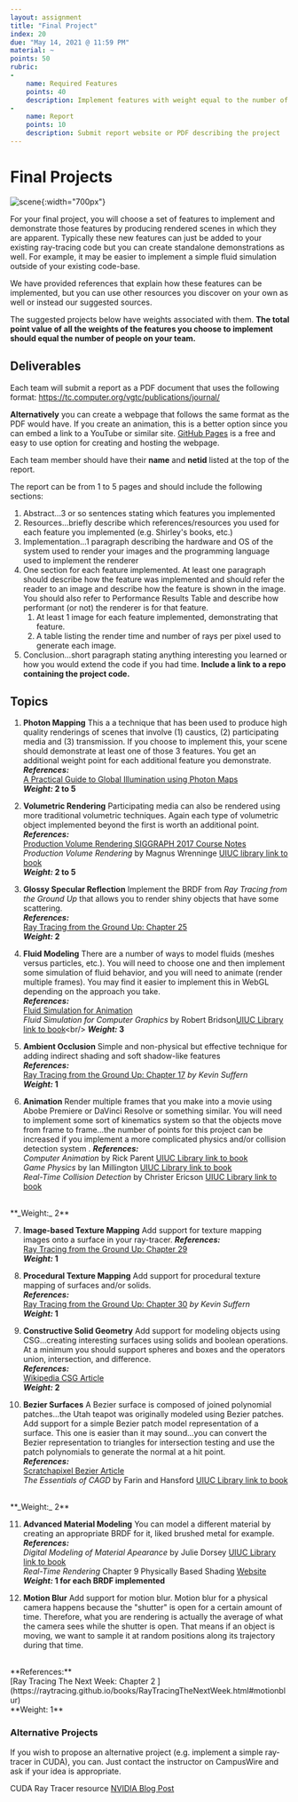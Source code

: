 ```yaml
---
layout: assignment
title: "Final Project"
index: 20
due: "May 14, 2021 @ 11:59 PM"
material: ~
points: 50
rubric:
-
    name: Required Features
    points: 40
    description: Implement features with weight equal to the number of people on the team
-
    name: Report
    points: 10
    description: Submit report website or PDF describing the project
---
```


# Final Projects

![scene](https://illinois-cs419.github.io/img/scene.jpg){:width="700px"}

For your final project, you will choose a set of features to implement and demonstrate those features by producing rendered scenes in which they are apparent. Typically these new features can just be added to your existing ray-tracing code but you can create standalone demonstrations as well. For example, it may be easier to implement a simple fluid simulation outside of your existing code-base.

We have provided references that explain how these features can be implemented, but you can use other resources you discover on your own as well or instead our suggested sources.  

The suggested projects below have weights associated with them. **The total point value of all the weights of the features you choose to implement should equal the number of people on your team.**  

## Deliverables

Each team will submit a report as a PDF document that uses the following format: https://tc.computer.org/vgtc/publications/journal/

**Alternatively** you can create a webpage that follows the same format as the PDF would have. If you create an animation, this is a better option since you can embed a link to a YouTube or similar site. [GitHub Pages](https://pages.github.com/) is a free and easy to use option for creating and hosting the webpage. 


Each team member should have their **name** and **netid** listed at the top of the report.

The report can be from 1 to 5 pages and should include the following sections:

1.  Abstract...3 or so sentences stating which features you implemented
2. Resources...briefly describe which references/resources you used for each feature you implemented (e.g. Shirley's books, etc.) 
3. Implementation...1 paragraph describing the hardware and OS of the system used to render your images and the programming language used to implement the renderer
4. One section for each feature implemented. At least one paragraph should describe how the feature was implemented and should refer the reader to an image and describe how the feature is shown in the image. You should also refer to Performance Results Table and describe how performant (or not) the renderer is for that feature. 
   1. At least 1 image for each feature implemented, demonstrating that feature.
   2. A table listing the render time and number of rays per pixel used to generate each image.
5. Conclusion...short paragraph stating anything interesting you learned or how you would  extend the code if you had time. 
   **Include a link to a repo containing the project code.**

## Topics

1. **Photon Mapping**
This a a technique that has been used to produce high quality renderings of scenes that involve (1) caustics, (2) participating media and (3) transmission. If you choose to implement this, your scene should demonstrate at least one of those 3 features. You get an additional weight point for each additional feature you demonstrate.<br/>
**_References:_**<br/>
[A Practical Guide to Global Illumination using Photon Maps](http://171.67.77.70/courses/cs348b-01/course8.pdf)<br/>
**_Weight:_ 2 to 5**<br/>
 
2. **Volumetric Rendering**
Participating media can also be rendered using more traditional volumetric techniques. Again each type of volumetric object implemented beyond the first is worth an additional point.<br/>
**_References:_**<br/>
[Production Volume Rendering SIGGRAPH 2017 Course Notes](https://graphics.pixar.com/library/ProductionVolumeRendering/paper.pdf)<br/>
_Production Volume Rendering_ by  Magnus Wrenninge [UIUC library link to book](https://i-share-uiu.primo.exlibrisgroup.com/discovery/fulldisplay?docid=alma99954765801405899&context=L&vid=01CARLI_UIU:CARLI_UIU&tab=LibraryCatalog&lang=en)<br/>
**_Weight:_ 2 to 5**<br/>

3. **Glossy Specular Reflection**
Implement the BRDF from _Ray Tracing from the Ground Up_ that allows you to render shiny objects that have some scattering.<br/>
**_References:_**<br/>
[Ray Tracing from the Ground Up: Chapter 25](https://i-share-uiu.primo.exlibrisgroup.com/discovery/fulldisplay?docid=alma99947038912205899&context=L&vid=01CARLI_UIU:CARLI_UIU&tab=LibraryCatalog&lang=en)<br/> 
**_Weight:_ 2**<br/>

4. **Fluid Modeling**
There are a number of ways to model fluids (meshes versus particles, etc.). You will need to choose one and then implement some simulation of fluid behavior, and you will need to animate (render multiple frames). You may find it easier to implement this in WebGL depending on the approach you take.<br/> 
**_References:_**<br/>
[Fluid Simulation for Animation](https://www.cs.ubc.ca/~rbridson/fluidsimulation/)<br/> 
_Fluid Simulation for Computer Graphics_ by Robert Bridson[UIUC Library link to book](https://i-share-uiu.primo.exlibrisgroup.com/discovery/fulldisplay?docid=alma99954765903705899&context=L&vid=01CARLI_UIU:CARLI_UIU&tab=LibraryCatalog&lang=en_)<br/>
**_Weight:_ 3**<br/>

5. **Ambient Occlusion**
Simple and non-physical but effective technique for adding indirect shading and soft shadow-like features<br/>
**_References:_**<br/>
[Ray Tracing from the Ground Up: Chapter 17](https://i-share-uiu.primo.exlibrisgroup.com/discovery/fulldisplay?docid=alma99947038912205899&context=L&vid=01CARLI_UIU:CARLI_UIU&tab=LibraryCatalog&lang=en) *by Kevin Suffern*<br/>
**_Weight:_ 1**<br/>
   
6. **Animation**
Render multiple frames that you make into a movie using Abobe Premiere or DaVinci Resolve or something similar. You will need to implement some sort of kinematics system so that the objects move from frame to frame...the number of points for this project can be increased if you implement a more complicated physics and/or collision detection system .
**_References:_**<br/>
_Computer Animation_ by Rick Parent [UIUC Library link to book](https://i-share-uiu.primo.exlibrisgroup.com/discovery/fulldisplay?docid=alma99953422012205899&context=L&vid=01CARLI_UIU:CARLI_UIU&tab=LibraryCatalog&lang=en)<br/>
_Game Physics_ by Ian Millington [UIUC Library link to book](https://i-share-uiu.primo.exlibrisgroup.com/permalink/01CARLI_UIU/gpjosq/alma99661882112205899)<br/>
_Real-Time Collision Detection_ by Christer Ericson [UIUC Library link to book](https://i-share-uiu.primo.exlibrisgroup.com/permalink/01CARLI_UIU/gpjosq/alma99704757712205899)
<br/>
**_Weight:_ 2**<br/>

7. **Image-based Texture Mapping**
Add support for texture mapping images onto a surface in your ray-tracer. 
**_References:_**<br/>
[Ray Tracing from the Ground Up: Chapter 29](https://i-share-uiu.primo.exlibrisgroup.com/discovery/fulldisplay?docid=alma99947038912205899&context=L&vid=01CARLI_UIU:CARLI_UIU&tab=LibraryCatalog&lang=en)<br/>
**_Weight:_ 1**<br/>

8. **Procedural Texture Mapping**
Add support for procedural texture mapping of surfaces and/or solids.<br/>
**_References:_**<br/>
[Ray Tracing from the Ground Up: Chapter 30](https://i-share-uiu.primo.exlibrisgroup.com/discovery/fulldisplay?docid=alma99947038912205899&context=L&vid=01CARLI_UIU:CARLI_UIU&tab=LibraryCatalog&lang=en) *by Kevin Suffern*<br/>
**_Weight:_ 1**<br/>

9. **Constructive Solid Geometry**
Add support for modeling objects using CSG...creating interesting surfaces using solids and boolean operations. At a minimum you should support spheres and boxes and the operators union, intersection, and difference.<br/>
**_References:_**<br/>
[Wikipedia CSG Article](https://en.wikipedia.org/wiki/Constructive_solid_geometry)<br/>
**_Weight:_ 2**<br/>

10. **Bezier Surfaces**
A Bezier surface is composed of joined polynomial patches...the Utah teapot was originally modeled using Bezier patches. Add support for a simple Bezier patch model representation of a surface. This one is easier than it may sound...you can convert the Bezier representation to triangles for intersection testing and use the patch polynomials to generate the normal at a hit point.<br/>
**_References:_**<br/>
[Scratchapixel Bezier Article](https://www.scratchapixel.com/lessons/advanced-rendering/bezier-curve-rendering-utah-teapot/bezier-surface)<br/>
_The Essentials of CAGD_ by Farin and Hansford [UIUC Library link to book](https://i-share-uiu.primo.exlibrisgroup.com/permalink/01CARLI_UIU/gpjosq/alma99888760512205899)
<br/>
**_Weight:_ 2**<br/>

11. **Advanced Material Modeling**
You can model a different material by creating an appropriate BRDF for it, liked brushed metal for example.<br/>
**_References:_**<br/>
_Digital Modeling of Material Apearance_ by Julie Dorsey [UIUC Library link to book](https://www-sciencedirect-com.proxy2.library.illinois.edu/book/9780122211812/digital-modeling-of-material-appearance)<br/>
_Real-Time Rendering_ Chapter 9 Physically Based Shading [Website](http://www.realtimerendering.com/#brdf)<br/>
**_Weight:_  1 for each BRDF implemented** <br/>
    
12. **Motion Blur**
Add support for motion blur. Motion blur for a physical camera happens because the "shutter" is open for a certain amount of time. Therefore, what you are rendering is actually the average of what the camera sees while the shutter is open. That means if an object is moving, we want to sample it at random positions along its trajectory during that time.
<br/>
**References:**<br/>
[Ray Tracing The Next Week: Chapter 2 ](https://raytracing.github.io/books/RayTracingTheNextWeek.html#motionblur)<br/>
**Weight: 1**<br/> 

### Alternative Projects

If you wish to propose an alternative project (e.g. implement a simple ray-tracer in CUDA), you can. Just contact the instructor on CampusWire and ask if your idea is appropriate.

CUDA Ray Tracer resource [NVIDIA Blog Post](https://developer.nvidia.com/blog/accelerated-ray-tracing-cuda/)
